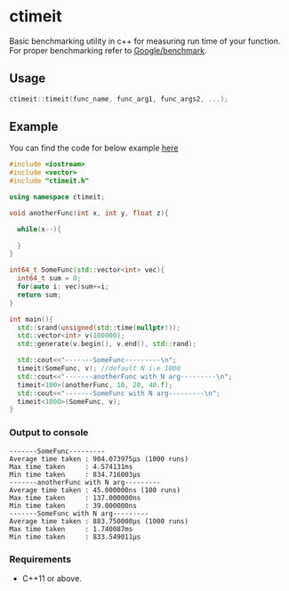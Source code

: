 # ctimeit
Basic benchmarking utility in c++ for measuring run time of your function. For proper benchmarking refer to [Google/benchmark](https://github.com/google/benchmark).

## Usage

```cpp
ctimeit::timeit(func_name, func_arg1, func_args2, ...);
```

## Example

You can find the code for below example [here](https://github.com/gurukiran07/ctimeit/tree/main/example)

```cpp
#include <iostream>
#include <vector>
#include "ctimeit.h"

using namespace ctimeit;

void anotherFunc(int x, int y, float z){

  while(x--){
		
  }
}

int64_t SomeFunc(std::vector<int> vec){
  int64_t sum = 0;
  for(auto i: vec)sum+=i;
  return sum;
}

int main(){
  std::srand(unsigned(std::time(nullptr)));
  std::vector<int> v(100000);
  std::generate(v.begin(), v.end(), std::rand);

  std::cout<<"-------SomeFunc---------\n";
  timeit(SomeFunc, v); //default N i.e 1000
  std::cout<<"-------anotherFunc with N arg---------\n";
  timeit<100>(anotherFunc, 10, 20, 40.f);
  std::cout<<"-------SomeFunc with N arg---------\n";
  timeit<1000>(SomeFunc, v);
}
```
### Output to console

```
-------SomeFunc---------
Average time taken : 904.073975µs (1000 runs)
Max time taken     : 4.574131ms
Min time taken     : 834.716003µs
-------anotherFunc with N arg---------
Average time taken : 45.000000ns (100 runs)
Max time taken     : 137.000000ns
Min time taken     : 39.000000ns
-------SomeFunc with N arg---------
Average time taken : 883.750000µs (1000 runs)
Max time taken     : 1.740087ms
Min time taken     : 833.549011µs
```

### Requirements

- C++11 or above.
